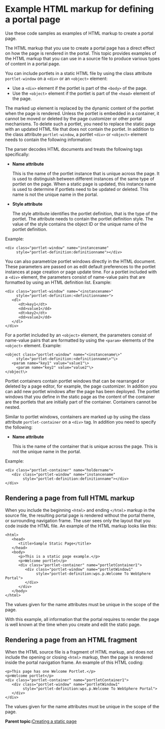 # Example HTML markup for defining a portal page

Use these code samples as examples of HTML markup to create a portal page.

The HTML markup that you use to create a portal page has a direct effect on how the page is rendered in the portal. This topic provides examples of the HTML markup that you can use in a source file to produce various types of content in a portal page.

You can include portlets in a static HTML file by using the class attribute `portlet-window` on a `<div>` or an `<object>` element:

-   Use a `<div>` element if the portlet is part of the `<body>` of the page.
-   Use the `<object>` element if the portlet is part of the `<head>` element of the page.

The marked up element is replaced by the dynamic content of the portlet when the page is rendered. Unless the portlet is embedded in a container, it cannot be moved or deleted by the page customizer or other portal mechanisms. To delete such a portlet, you need to replace the static page with an updated HTML file that does not contain the portlet. In addition to the class attribute `portlet-window`, a portlet `<div>` or `<object>` element needs to contain the following information:

The parser decodes HTML documents and treats the following tags specifically:

-   **Name attribute**

    This is the name of the portlet instance that is unique across the page. It is used to distinguish between different instances of the same type of portlet on the page. When a static page is updated, this instance name is used to determine if portlets need to be updated or deleted. This name is not the unique name in the portal.

-   **Style attribute**

    The style attribute identifies the portlet definition, that is the type of the portlet. The attribute needs to contain the portlet definition style. The value of the style contains the object ID or the unique name of the portlet definition.


Example:

```
<div class="portlet-window" name="instancename" 
     style="portlet-definition:definitionname"></div>
```

You can also parametrize portlet windows directly in the HTML document. These parameters are passed on as edit default preferences to the portlet instances at page creation or page update time. For a portlet included with a `<div>` element, the parameters consist of name-value pairs that are formatted by using an HTML definition list. Example:

```
<div class="portlet-window" name="<instancename>" 
     style="portlet-definition:<definitionname>">
   <dl>
      <dt>key1</dt>
      <dd>value1</dd>
      <dt>key2</dt>
      <dd>value2</dd>
   </dl>
</div>
```

For a portlet included by an `<object>` element, the parameters consist of name-value pairs that are formatted by using the `<param>` elements of the `<object>` element. Example:

```
<object class="portlet-window" name="<instancename\>" 
     style="portlet-definition:<definitionname\>"\>
   <param name="key1" value="value1"\>
	 <param name="key2" value="value2"\>
</object\>

```

Portlet containers contain portlet windows that can be rearranged or deleted by a page editor, for example, the page customizer. In addition you can add new portlet windows after the page has been deployed. The portlet windows that you define in the static page as the content of the container are the portlets that are initially part of the container. Containers cannot be nested.

Similar to portlet windows, containers are marked up by using the class attribute `portlet-container` on a `<div>` tag. In addition you need to specify the following:

-   **Name attribute**

    This is the name of the container that is unique across the page. This is not the unique name in the portal.


Example:

```
<div class="portlet-container" name="holdername">
   <div class="portlet-window" name="instancename" 
        style="portlet-definition:definitionname"></div>
</div>
```

## Rendering a page from full HTML markup

When you include the beginning `<html>` and ending `</html>` markup in the source file, the resulting portal page is rendered without the portal theme, or surrounding navigation frame. The user sees only the layout that you code inside the HTML file. An example of the HTML markup looks like this:

```
<html>
   <head>
      <title>Sample Static Page</title>
   </head>
   <body>
      <p>This is a static page example.</p>
      <p>Welcome portlet</p>
      <div class="portlet-container" name="portletContainer1">
         <div class="portlet-window" name="portletWindow1" 
              style="portlet-definition:wps.p.Welcome To WebSphere Portal">
         </div>
      </div>
   </body>
</html>
```

The values given for the name attributes must be unique in the scope of the page.

With this example, all information that the portal requires to render the page is well known at the time when you create and edit the static page.

## Rendering a page from an HTML fragment

When the HTML source file is a fragment of HTML markup, and does not include the opening or closing `<html>` markup, then the page is rendered inside the portal navigation frame. An example of this HTML coding:

```
<p>This page has one Welcome Portlet.</p>
<p>Welcome portlet</p>
<div class="portlet-container" name="portletContainer1">
   <div class="portlet-window" name="portletWindow1" 
        style="portlet-definition:wps.p.Welcome To WebSphere Portal">
   </div>
</div>
```

The values given for the name attributes must be unique in the scope of the page.

**Parent topic:**[Creating a static page](../dev/spa_define_page.md)

